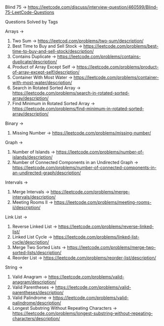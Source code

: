Blind 75 -> https://leetcode.com/discuss/interview-question/460599/Blind-75-LeetCode-Questions

Questions Solved by Tags

Arrays -> 

1. Two Sum -> https://leetcod.com/problems/two-sum/description/
2. Best Time to Buy and Sell Stock  -> https://leetcode.com/problems/best-time-to-buy-and-sell-stock/description/
3. Contains Duplicate -> https://leetcode.com/problems/contains-duplicate/description/ 
4. Product of Array Except Self -> https://leetcode.com/problems/product-of-array-except-self/description/
5. Container With Most Water -> https://leetcode.com/problems/container-with-most-water/description/
6. Search in Rotated Sorted Array -> https://leetcode.com/problems/search-in-rotated-sorted-array/description/
7. Find Minimum in Rotated Sorted Array -> https://leetcode.com/problems/find-minimum-in-rotated-sorted-array/description/

Binary -> 
1. Missing Number -> https://leetcode.com/problems/missing-number/

Graph -> 
1. Number of Islands -> https://leetcode.com/problems/number-of-islands/description/
2. Number of Connected Components in an Undirected Graph -> https://leetcode.com/problems/number-of-connected-components-in-an-undirected-graph/description/

Intervals -> 
1. Merge Intervals -> https://leetcode.com/problems/merge-intervals/description/
2. Meeting Rooms II -> https://leetcode.com/problems/meeting-rooms-ii/description/

Link List -> 
1. Reverse Linked List -> https://leetcode.com/problems/reverse-linked-list/
2. Linked List Cycle -> https://leetcode.com/problems/linked-list-cycle/description/
3. Merge Two Sorted Lists -> https://leetcode.com/problems/merge-two-sorted-lists/description/
4. Reorder List -> https://leetcode.com/problems/reorder-list/description/

String ->
1. Valid Anagram -> https://leetcode.com/problems/valid-anagram/description/
2. Valid Parentheses -> https://leetcode.com/problems/valid-parentheses/description/
3. Valid Palindrome -> https://leetcode.com/problems/valid-palindrome/description/
4. Longest Substring Without Repeating Characters -> https://leetcode.com/problems/longest-substring-without-repeating-characters/description/
